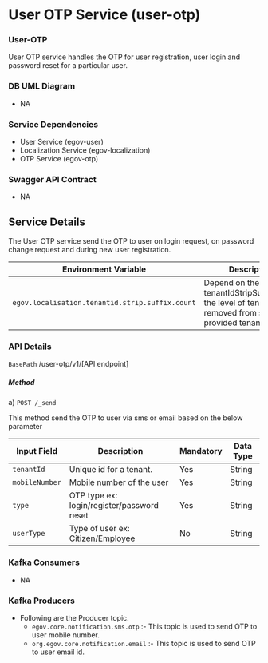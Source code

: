 # User OTP Service (user-otp)
### User-OTP
User OTP service handles the OTP for user registration, user login and password reset for a particular user.

### DB UML Diagram

- NA

### Service Dependencies
- User Service (egov-user)
- Localization Service (egov-localization)
- OTP Service (egov-otp)

### Swagger API Contract

- NA

## Service Details
The User OTP service send the OTP to user on login request, on password change request and during new user registration.

| Environment Variable                              | Description                                                                                                          |
| ------------------------------------------------- | ---------------------------------------------------------------------------------------------------------------------|
| `egov.localisation.tenantid.strip.suffix.count`   | Depend on the value of tenantIdStripSuffixCount, the level of tenantid is removed from suffix of provided tenantid   |


### API Details

`BasePath` /user-otp/v1/[API endpoint]

##### Method
a) `POST /_send`

This method send the OTP to user via sms or email based on the below parameter

| Input Field                               | Description                                                       | Mandatory  |   Data Type      |
| ----------------------------------------- | ------------------------------------------------------------------| -----------|------------------|
| `tenantId`                                | Unique id for a tenant.                                           | Yes        | String           |
| `mobileNumber`                            | Mobile number of the user                                         | Yes        | String           |
| `type`                                    | OTP type ex: login/register/password reset                        | Yes        | String           |
| `userType`                                | Type of user ex: Citizen/Employee                                 | No         | String           |


### Kafka Consumers

- NA

### Kafka Producers

- Following are the Producer topic.
    - `egov.core.notification.sms.otp` :- This topic is used to send OTP to user mobile number.
    - `org.egov.core.notification.email` :- This topic is used to send OTP to user email id.
